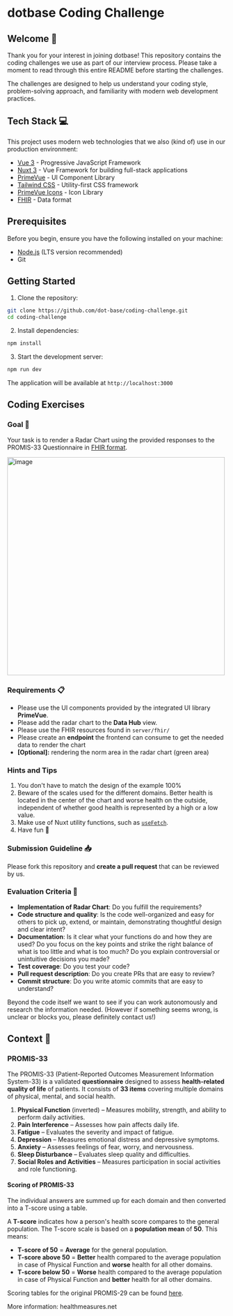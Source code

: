 # dotbase Coding Challenge

## Welcome 👋

Thank you for your interest in joining dotbase! This repository contains the coding challenges we use as part of our interview process. Please take a moment to read through this entire README before starting the challenges.

The challenges are designed to help us understand your coding style, problem-solving approach, and familiarity with modern web development practices.

## Tech Stack 💻

This project uses modern web technologies that we also (kind of) use in our production environment:

- [Vue 3](https://vuejs.org/guide/introduction.html) - Progressive JavaScript Framework
- [Nuxt 3](https://nuxt.com/docs/getting-started/introduction) - Vue Framework for building full-stack applications
- [PrimeVue](https://primevue.org/) - UI Component Library
- [Tailwind CSS](https://tailwindcss.com/) - Utility-first CSS framework
- [PrimeVue Icons](https://primevue.org/icons/#list) - Icon Library
- [FHIR](https://hl7.org/fhir/R4/) - Data format

## Prerequisites

Before you begin, ensure you have the following installed on your machine:

- [Node.js](https://nodejs.org/) (LTS version recommended)
- Git

## Getting Started

1. Clone the repository:

```bash
git clone https://github.com/dot-base/coding-challenge.git
cd coding-challenge
```

2. Install dependencies:

```bash
npm install
```

3. Start the development server:

```bash
npm run dev
```

The application will be available at `http://localhost:3000`

## Coding Exercises

### Goal 🎯

Your task is to render a Radar Chart using the provided responses to the PROMIS-33 Questionnaire in [FHIR format](https://hl7.org/fhir/R4/resourcelist.html).

<img width="500" alt="image" src="https://github.com/user-attachments/assets/9f560617-e97d-42e2-b5d9-5dc72b7ca7aa" />

### Requirements 📋

- Please use the UI components provided by the integrated UI library **PrimeVue**.
- Please add the radar chart to the **Data Hub** view.
- Please use the FHIR resources found in `server/fhir/`
- Please create an **endpoint** the frontend can consume to get the needed data to render the chart
- **[Optional]:** rendering the norm area in the radar chart (green area)

### Hints and Tips

1. You don't have to match the design of the example 100%
2. Beware of the scales used for the different domains. Better health is located in the center of the chart and worse health on the outside, independent of whether good health is represented by a high or a low value.
3. Make use of Nuxt utility functions, such as [`useFetch`](https://nuxt.com/docs/api/composables/use-fetch).
4. Have fun 🥳

### Submission Guideline 📥

Please fork this repository and **create a pull request** that can be reviewed by us.

### Evaluation Criteria 🤔

- **Implementation of Radar Chart**: Do you fulfill the requirements?
- **Code structure and quality**: Is the code well-organized and easy for others to pick up, extend, or maintain, demonstrating thoughtful design and clear intent?
- **Documentation**: Is it clear what your functions do and how they are used? Do you focus on the key points and strike the right balance of what is too little and what is too much? Do you explain controversial or unintuitive decisions you made?
- **Test coverage**: Do you test your code?
- **Pull request description**: Do you create PRs that are easy to review?
- **Commit structure**: Do you write atomic commits that are easy to understand?

Beyond the code itself we want to see if you can work autonomously and research the information needed. (However if something seems wrong, is unclear or blocks you, please definitely contact us!)

## Context 💬

### PROMIS-33

The PROMIS-33 (Patient-Reported Outcomes Measurement Information System-33) is a validated **questionnaire** designed to assess **health-related quality of life** of patients. It consists of **33 items** covering multiple domains of physical, mental, and social health.

1. **Physical Function** (inverted) – Measures mobility, strength, and ability to perform daily activities.
2. **Pain Interference** – Assesses how pain affects daily life.
3. **Fatigue** – Evaluates the severity and impact of fatigue.
4. **Depression** – Measures emotional distress and depressive symptoms.
5. **Anxiety** – Assesses feelings of fear, worry, and nervousness.
6. **Sleep Disturbance** – Evaluates sleep quality and difficulties.
7. **Social Roles and Activities** – Measures participation in social activities and role functioning.

#### Scoring of PROMIS-33

The individual answers are summed up for each domain and then converted into a T-score using a table.

A **T-score** indicates how a person's health score compares to the general population. The T-score scale is based on a **population mean** of **50**. This means:

- **T-score of 50** = **Average** for the general population.
- **T-score above 50** = **Better** health compared to the average population in case of Physical Function and **worse** health for all other domains.
- **T-score below 50** = **Worse** health compared to the average population in case of Physical Function and **better** health for all other domains.

Scoring tables for the original PROMIS-29 can be found [here](https://www.healthmeasures.net/images/PROMIS/manuals/PROMIS_Adult_Profile_Scoring_Manual.pdf).

More information: healthmeasures.net
